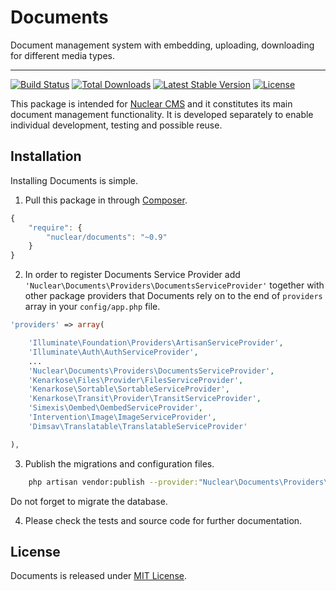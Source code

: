 # Documents
Document management system with embedding, uploading, downloading for different media types.

---
[![Build Status](https://travis-ci.org/NuclearCMS/Documents.svg?branch=master)](https://travis-ci.org/NuclearCMS/Documents)
[![Total Downloads](https://poser.pugx.org/Nuclear/Documents/downloads)](https://packagist.org/packages/Nuclear/Documents)
[![Latest Stable Version](https://poser.pugx.org/Nuclear/Documents/version)](https://packagist.org/packages/Nuclear/Documents)
[![License](https://poser.pugx.org/Nuclear/Documents/license)](https://packagist.org/packages/Nuclear/Documents)

This package is intended for [Nuclear CMS](https://github.com/NuclearCMS/Nuclear) and it constitutes its main document management functionality. It is developed separately to enable individual development, testing and possible reuse.

## Installation
Installing Documents is simple.

1. Pull this package in through [Composer](https://getcomposer.org).
 ```js
 {
     "require": {
         "nuclear/documents": "~0.9"
     }
 }
 ```

2. In order to register Documents Service Provider add `'Nuclear\Documents\Providers\DocumentsServiceProvider'` together with other package providers that Documents rely on to the end of `providers` array in your `config/app.php` file.
 ```php
 'providers' => array(
 
     'Illuminate\Foundation\Providers\ArtisanServiceProvider',
     'Illuminate\Auth\AuthServiceProvider',
     ...
     'Nuclear\Documents\Providers\DocumentsServiceProvider',
     'Kenarkose\Files\Provider\FilesServiceProvider',
     'Kenarkose\Sortable\SortableServiceProvider',
     'Kenarkose\Transit\Provider\TransitServiceProvider',
     'Simexis\Oembed\OembedServiceProvider',
     'Intervention\Image\ImageServiceProvider',
     'Dimsav\Translatable\TranslatableServiceProvider'
 
 ),
 ```
 
3. Publish the migrations and configuration files.
 ```bash
     php artisan vendor:publish --provider:"Nuclear\Documents\Providers\DocumentsServiceProvider"
 ```
 Do not forget to migrate the database.

4. Please check the tests and source code for further documentation.

## License
Documents is released under [MIT License](https://github.com/NuclearCMS/Documents/blob/master/LICENSE).